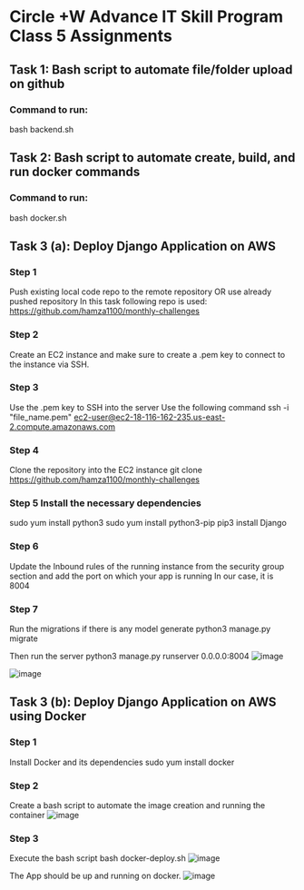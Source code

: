 # Circle +W Advance IT Skill Program Class 5 Assignments

## Task 1: Bash script to automate file/folder upload on github
### Command to run:
bash backend.sh

## Task 2: Bash script to automate create, build, and run docker commands
### Command to run:
bash docker.sh

## Task 3 (a): Deploy Django Application on AWS
### Step 1

Push existing local code repo to the remote repository OR use already pushed repository
In this task following repo is used:
https://github.com/hamza1100/monthly-challenges

### Step 2
Create an EC2 instance and make sure to create a .pem key to connect to the instance via SSH.

### Step 3
Use the .pem key to SSH into the server
Use the following command
ssh -i "file_name.pem" ec2-user@ec2-18-116-162-235.us-east-2.compute.amazonaws.com

### Step 4
Clone the repository into the EC2 instance
git clone https://github.com/hamza1100/monthly-challenges

### Step 5 Install the necessary dependencies
sudo yum install python3
sudo yum install python3-pip
pip3 install Django

### Step 6
Update the Inbound rules of the running instance from the security group section and add the port on which your app is running
In our case, it is 8004

### Step 7
Run the migrations if there is any model generate
python3 manage.py migrate

Then run the server
python3 manage.py runserver 0.0.0.0:8004
![image](https://github.com/hamza1100/Circle-W-AdvanceITSkillProgram-Class-5-Assignments/assets/14037952/fcf550f8-3b4e-48a8-9948-4de0b5cf8b5f)

![image](https://github.com/hamza1100/Circle-W-AdvanceITSkillProgram-Class-5-Assignments/assets/14037952/847d0110-9ff2-49f3-842b-152714e7d73b)


## Task 3 (b): Deploy Django Application on AWS using Docker
### Step 1
Install Docker and its dependencies
sudo yum install docker

### Step 2
Create a bash script to automate the image creation and running the container
![image](https://github.com/hamza1100/Circle-W-AdvanceITSkillProgram-Class-5-Assignments/assets/14037952/d5e7c3f9-42df-4f09-a56c-de3007a45afa)


### Step 3
Execute the bash script
bash docker-deploy.sh
![image](https://github.com/hamza1100/Circle-W-AdvanceITSkillProgram-Class-5-Assignments/assets/14037952/6cd6f5be-b401-494d-b925-021d28ff0b9c)

The App should be up and running on docker.
![image](https://github.com/hamza1100/Circle-W-AdvanceITSkillProgram-Class-5-Assignments/assets/14037952/e4fe3faf-5b98-4bec-bab9-34982e3a77dc)
